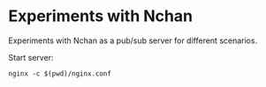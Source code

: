 # Experiments with Nchan

Experiments with Nchan as a pub/sub server for different scenarios.

Start server:

```console
nginx -c $(pwd)/nginx.conf
```
